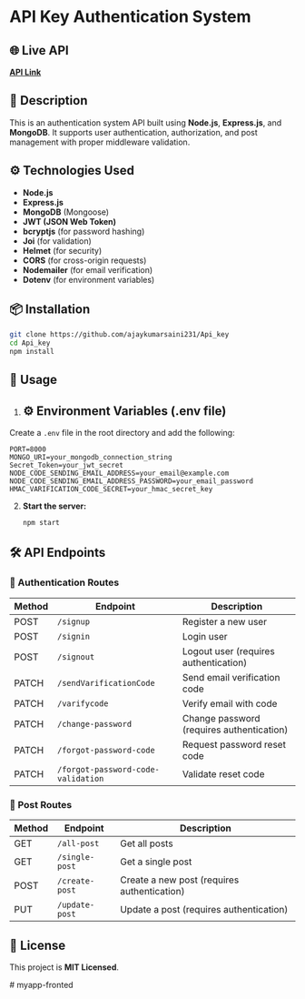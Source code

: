 
# API Key Authentication System  

## 🌐 Live API  
[**API Link**](https://api-key-mu.vercel.app/)  

## 📌 Description  
This is an authentication system API built using **Node.js**, **Express.js**, and **MongoDB**. It supports user authentication, authorization, and post management with proper middleware validation.  

## ⚙️ Technologies Used  
- **Node.js**  
- **Express.js**  
- **MongoDB** (Mongoose)  
- **JWT (JSON Web Token)**  
- **bcryptjs** (for password hashing)  
- **Joi** (for validation)  
- **Helmet** (for security)  
- **CORS** (for cross-origin requests)  
- **Nodemailer** (for email verification)  
- **Dotenv** (for environment variables)  

## 📦 Installation  
```sh
git clone https://github.com/ajaykumarsaini231/Api_key
cd Api_key
npm install
```

## 🚀 Usage  
1. ## ⚙️ **Environment Variables (.env file)**  
Create a `.env` file in the root directory and add the following:  

```env
PORT=8000
MONGO_URI=your_mongodb_connection_string
Secret_Token=your_jwt_secret
NODE_CODE_SENDING_EMAIL_ADDRESS=your_email@example.com
NODE_CODE_SENDING_EMAIL_ADDRESS_PASSWORD=your_email_password
HMAC_VARIFICATION_CODE_SECRET=your_hmac_secret_key
```

2. **Start the server:**  
   ```sh
   npm start
   ```

## 🛠️ API Endpoints  

### 🔑 Authentication Routes  
| Method | Endpoint | Description |
|--------|---------|-------------|
| POST   | `/signup` | Register a new user |
| POST   | `/signin` | Login user |
| POST   | `/signout` | Logout user (requires authentication) |
| PATCH  | `/sendVarificationCode` | Send email verification code |
| PATCH  | `/varifycode` | Verify email with code |
| PATCH  | `/change-password` | Change password (requires authentication) |
| PATCH  | `/forgot-password-code` | Request password reset code |
| PATCH  | `/forgot-password-code-validation` | Validate reset code |

### 📝 Post Routes  
| Method | Endpoint | Description |
|--------|---------|-------------|
| GET    | `/all-post` | Get all posts |
| GET    | `/single-post` | Get a single post |
| POST   | `/create-post` | Create a new post (requires authentication) |
| PUT    | `/update-post` | Update a post (requires authentication) |

## 📜 License  
This project is **MIT Licensed**.  


#   m y a p p - f r o n t e d  
 